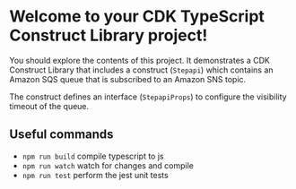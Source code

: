 # Welcome to your CDK TypeScript Construct Library project!

You should explore the contents of this project. It demonstrates a CDK Construct Library that includes a construct (`Stepapi`)
which contains an Amazon SQS queue that is subscribed to an Amazon SNS topic.

The construct defines an interface (`StepapiProps`) to configure the visibility timeout of the queue.

## Useful commands

 * `npm run build`   compile typescript to js
 * `npm run watch`   watch for changes and compile
 * `npm run test`    perform the jest unit tests